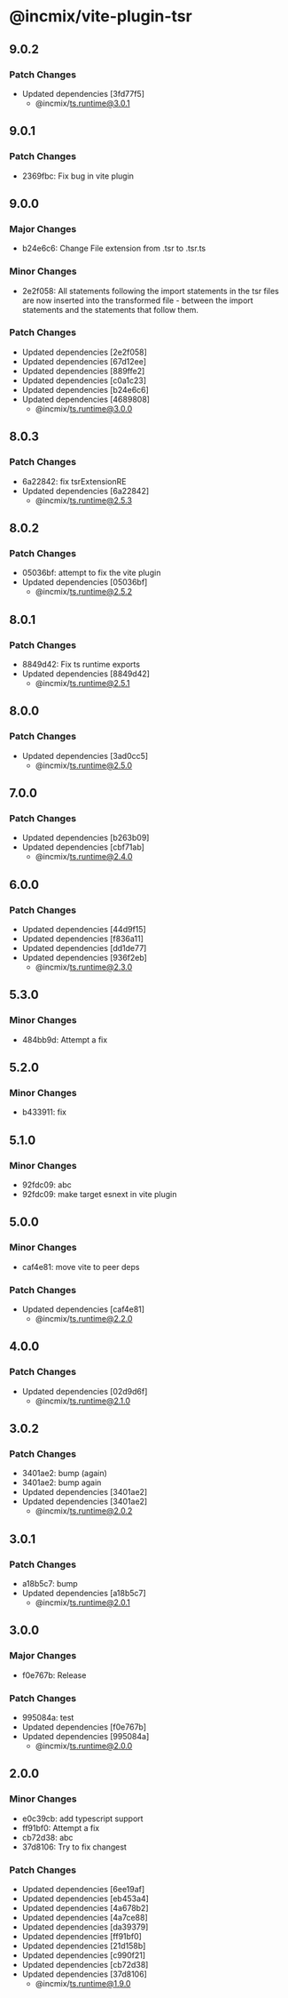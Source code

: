 # @incmix/vite-plugin-tsr

## 9.0.2

### Patch Changes

- Updated dependencies [3fd77f5]
  - @incmix/ts.runtime@3.0.1

## 9.0.1

### Patch Changes

- 2369fbc: Fix bug in vite plugin

## 9.0.0

### Major Changes

- b24e6c6: Change File extension from .tsr to .tsr.ts

### Minor Changes

- 2e2f058: All statements following the import statements in the tsr files are now inserted into the transformed file - between the import statements and the statements that follow them.

### Patch Changes

- Updated dependencies [2e2f058]
- Updated dependencies [67d12ee]
- Updated dependencies [889ffe2]
- Updated dependencies [c0a1c23]
- Updated dependencies [b24e6c6]
- Updated dependencies [4689808]
  - @incmix/ts.runtime@3.0.0

## 8.0.3

### Patch Changes

- 6a22842: fix tsrExtensionRE
- Updated dependencies [6a22842]
  - @incmix/ts.runtime@2.5.3

## 8.0.2

### Patch Changes

- 05036bf: attempt to fix the vite plugin
- Updated dependencies [05036bf]
  - @incmix/ts.runtime@2.5.2

## 8.0.1

### Patch Changes

- 8849d42: Fix ts runtime exports
- Updated dependencies [8849d42]
  - @incmix/ts.runtime@2.5.1

## 8.0.0

### Patch Changes

- Updated dependencies [3ad0cc5]
  - @incmix/ts.runtime@2.5.0

## 7.0.0

### Patch Changes

- Updated dependencies [b263b09]
- Updated dependencies [cbf71ab]
  - @incmix/ts.runtime@2.4.0

## 6.0.0

### Patch Changes

- Updated dependencies [44d9f15]
- Updated dependencies [f836a11]
- Updated dependencies [dd1de77]
- Updated dependencies [936f2eb]
  - @incmix/ts.runtime@2.3.0

## 5.3.0

### Minor Changes

- 484bb9d: Attempt a fix

## 5.2.0

### Minor Changes

- b433911: fix

## 5.1.0

### Minor Changes

- 92fdc09: abc
- 92fdc09: make target esnext in vite plugin

## 5.0.0

### Minor Changes

- caf4e81: move vite to peer deps

### Patch Changes

- Updated dependencies [caf4e81]
  - @incmix/ts.runtime@2.2.0

## 4.0.0

### Patch Changes

- Updated dependencies [02d9d6f]
  - @incmix/ts.runtime@2.1.0

## 3.0.2

### Patch Changes

- 3401ae2: bump (again)
- 3401ae2: bump again
- Updated dependencies [3401ae2]
- Updated dependencies [3401ae2]
  - @incmix/ts.runtime@2.0.2

## 3.0.1

### Patch Changes

- a18b5c7: bump
- Updated dependencies [a18b5c7]
  - @incmix/ts.runtime@2.0.1

## 3.0.0

### Major Changes

- f0e767b: Release

### Patch Changes

- 995084a: test
- Updated dependencies [f0e767b]
- Updated dependencies [995084a]
  - @incmix/ts.runtime@2.0.0

## 2.0.0

### Minor Changes

- e0c39cb: add typescript support
- ff91bf0: Attempt a fix
- cb72d38: abc
- 37d8106: Try to fix changest

### Patch Changes

- Updated dependencies [6ee19af]
- Updated dependencies [eb453a4]
- Updated dependencies [4a678b2]
- Updated dependencies [4a7ce88]
- Updated dependencies [da39379]
- Updated dependencies [ff91bf0]
- Updated dependencies [21d158b]
- Updated dependencies [c990f21]
- Updated dependencies [cb72d38]
- Updated dependencies [37d8106]
  - @incmix/ts.runtime@1.9.0
